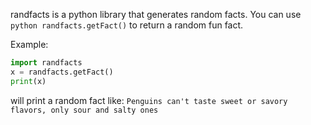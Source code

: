 randfacts is a python library that generates random facts. You can use ```python
randfacts.getFact()``` to return a random fun fact.

Example:
```python
import randfacts
x = randfacts.getFact()
print(x)
```
will print a random fact like:
```Penguins can't taste sweet or savory flavors, only sour and salty ones```

